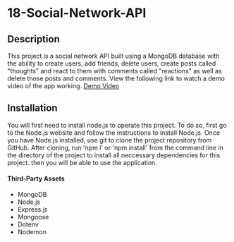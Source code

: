 # 18-Social-Network-API

## Description

This project is a social network API built using a MongoDB database with the ability to create users, add friends, delete users, create posts called "thoughts" and react to them with comments called "reactions" as well as delete those posts and comments. View the following link to watch a demo video of the app working. [Demo Video](https://drive.google.com/file/d/1AgH2fw4gnSin2UAYFw-k_py7k6IwiuLt/view?usp=sharing)

## Installation

You will first need to install node.js to operate this project. To do so, first go to the Node.js website and follow the instructions to install Node.js. Once you have Node.js installed, use git to clone the project repository from GitHub. After cloning, run 'npm i' or 'npm install' from the command line in the directory of the project to install all neccessary dependencies for this project. then you will be able to use the application.

#### Third-Party Assets

- MongoDB
- Node.js
- Express.js
- Mongoose
- Dotenv
- Nodemon
